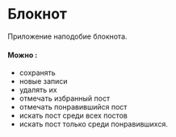 # Блокнот

Приложение наподобие блокнота. 
#### Можно :
- сохранять 
- новые записи  
- удалять их  
- отмечать избранный пост 
- отмечать понравившийся пост
- искать пост среди всех постов 
- искать пост только среди понравившихся.
